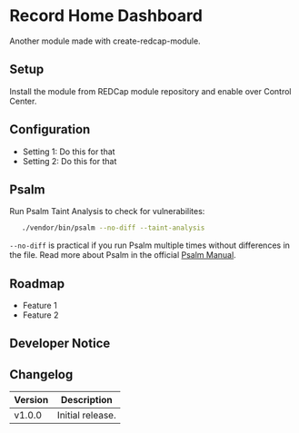 # Record Home Dashboard
Another module made with create-redcap-module.

## Setup

Install the module from REDCap module repository and enable over Control Center.

## Configuration

- Setting 1: Do this for that
- Setting 2: Do this for that



## Psalm

Run Psalm Taint Analysis to check for vulnerabilites:

```bash
   ./vendor/bin/psalm --no-diff --taint-analysis
``` 

`--no-diff` is practical if you run Psalm multiple times without differences in the file.
Read more about Psalm in the official [Psalm Manual](https://psalm.dev/docs/).

## Roadmap

- Feature 1
- Feature 2

## Developer Notice

## Changelog

Version | Description
------- | --------------------
v1.0.0  | Initial release.
